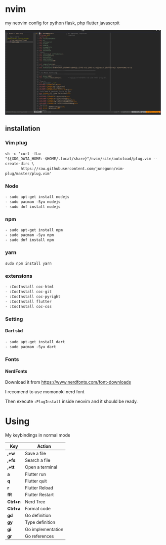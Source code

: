 # nvim
my neovim config for python flask, php flutter javascrpit

![](./1.png)

## installation
### Vim plug
```
sh -c 'curl -fLo "${XDG_DATA_HOME:-$HOME/.local/share}"/nvim/site/autoload/plug.vim --create-dirs \
       https://raw.githubusercontent.com/junegunn/vim-plug/master/plug.vim'
```

### Node

```
- sudo apt-get install nodejs
- sudo pacman -Syu nodejs
- sudo dnf install nodejs
```

### npm
```
- sudo apt-get install npm
- sudo pacman -Syu npm
- sudo dnf install npm
```

### yarn
```
sudo npm install yarn
```
### extensions 
```
- :CocInstall coc-html
- :CocInstall coc-git
- :CocInstall coc-pyright
- :CocInstall flutter
- :CocInstall coc-css
```
### Setting
#### Dart skd
```
- sudo apt-get install dart
- sudo pacman -Syu dart
```


### Fonts
#### NerdFonts
Download it from https://www.nerdfonts.com/font-downloads

I recomend to use momonoki nerd font

Then execute ```:PlugInstall``` inside neovim and it should be ready.

# Using

My keybindings in normal mode

| Key                  | Action                     |
| -------------------- | -------------------------- |
| **,+w**              | Save a file                 |
| **,+fs**             | Search a file               |
| **,+tt**             | Open a terminal            |
| **a**                | Flutter run                |
| **q**                | Flutter quit               |
| **r**                | Flutter Reload             |
| **fR**               | Flutter Restart            |  
| **Ctrl+n**           | Nerd Tree                  |
| **Ctrl+a**           | Format code                |
| **gd**               | Go definition               |
| **gy**               | Type definition             |
| **gi**               | Go implementation          |
| **gr**               | Go references              |

